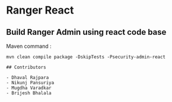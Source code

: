 <!---
Licensed to the Apache Software Foundation (ASF) under one
or more contributor license agreements.  See the NOTICE file
distributed with this work for additional information
regarding copyright ownership.  The ASF licenses this file
to you under the Apache License, Version 2.0 (the
"License"); you may not use this file except in compliance
with the License.  You may obtain a copy of the License at

  http://www.apache.org/licenses/LICENSE-2.0

Unless required by applicable law or agreed to in writing,
software distributed under the License is distributed on an
"AS IS" BASIS, WITHOUT WARRANTIES OR CONDITIONS OF ANY
KIND, either express or implied.  See the License for the
specific language governing permissions and limitations
under the License.
-->

# Ranger React

## Build Ranger Admin using react code base

Maven command :

```
mvn clean compile package -DskipTests -Psecurity-admin-react

## Contributors

- Dhaval Rajpara
- Nikunj Pansuriya
- Mugdha Varadkar
- Brijesh Bhalala
